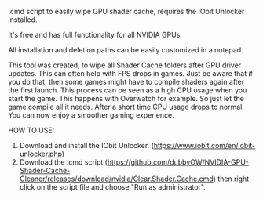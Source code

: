 .cmd script to easily wipe GPU shader cache, requires the IObit Unlocker installed.

It's free and has full functionality for all NVIDIA GPUs.

All installation and deletion paths can be easily customized in a notepad.

This tool was created, to wipe all Shader Cache folders after GPU driver updates. This can often help with FPS drops in games.
Just be aware that if you do that, then some games might have to compile shaders again after the first launch. This process can be seen as a high CPU usage when you start the game. This happens with Overwatch for example. So just let the game compile all it needs. After a short time CPU usage drops to normal. You can now enjoy a smoother gaming experience.

HOW TO USE:
1. Download and install the IObit Unlocker. (https://www.iobit.com/en/iobit-unlocker.php)
2. Download the .cmd script (https://github.com/dubbyOW/NVIDIA-GPU-Shader-Cache-Cleaner/releases/download/nvidia/Clear.Shader.Cache.cmd) then right click on the script file and choose "Run as administrator".
